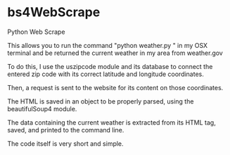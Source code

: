 # bs4WebScrape

Python Web Scrape

This allows you to run the command "python weather.py <zipcode>" in my OSX terminal and be returned 
the current weather in my area from weather.gov

To do this, I use the uszipcode module and its database to connect the entered zip code 
with its correct latitude and longitude coordinates. 

Then, a request is sent to the website for its content on those coordinates. 

The HTML is saved in an object to be properly parsed, using the beautifulSoup4 module. 

The data containing the current weather is extracted from its HTML tag, saved, and printed to the command line.

The code itself is very short and simple.
